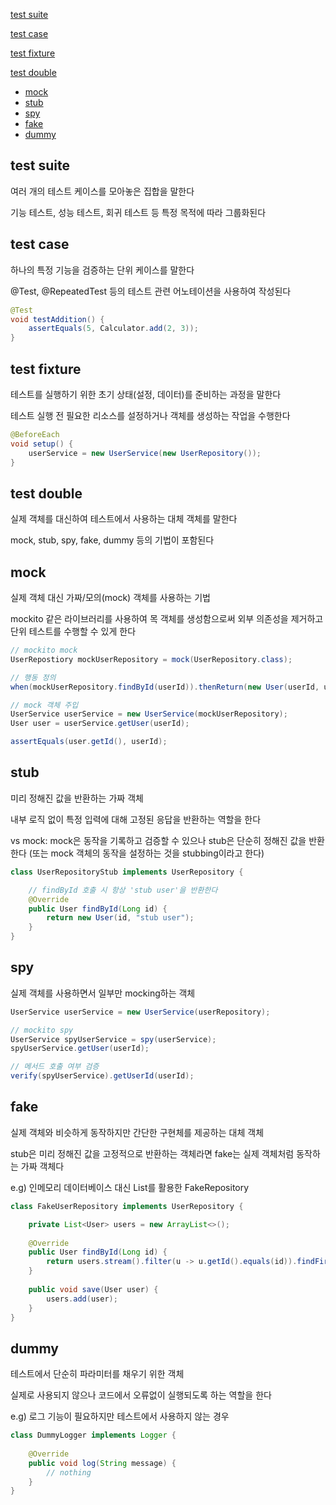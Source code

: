 [test suite](#test-suite)

[test case](#test-case)

[test fixture](#test-fixture)

[test double](#test-double)
- [mock](#mock)
- [stub](#stub)
- [spy](#spy)
- [fake](#fake)
- [dummy](#dummy)


## test suite

여러 개의 테스트 케이스를 모아놓은 집합을 말한다

기능 테스트, 성능 테스트, 회귀 테스트 등 특정 목적에 따라 그룹화된다


## test case

하나의 특정 기능을 검증하는 단위 케이스를 말한다

@Test, @RepeatedTest 등의 테스트 관련 어노테이션을 사용하여 작성된다

```java
@Test
void testAddition() {
    assertEquals(5, Calculator.add(2, 3));
}
```


## test fixture

테스트를 실행하기 위한 초기 상태(설정, 데이터)를 준비하는 과정을 말한다

테스트 실행 전 필요한 리소스를 설정하거나 객체를 생성하는 작업을 수행한다

```java
@BeforeEach
void setup() {
    userService = new UserService(new UserRepository());
}
```


## test double

실제 객체를 대신하여 테스트에서 사용하는 대체 객체를 말한다

mock, stub, spy, fake, dummy 등의 기법이 포함된다


## mock

실제 객체 대신 가짜/모의(mock) 객체를 사용하는 기법

mockito 같은 라이브러리를 사용하여 목 객체를 생성함으로써 외부 의존성을 제거하고 단위 테스트를 수행할 수 있게 한다

```java
// mockito mock
UserRepostiory mockUserRepository = mock(UserRepository.class);

// 행동 정의
when(mockUserRepository.findById(userId)).thenReturn(new User(userId, username));

// mock 객체 주입
UserService userService = new UserService(mockUserRepository);
User user = userService.getUser(userId);

assertEquals(user.getId(), userId);
```

## stub

미리 정해진 값을 반환하는 가짜 객체

내부 로직 없이 특정 입력에 대해 고정된 응답을 반환하는 역할을 한다

vs mock: mock은 동작을 기록하고 검증할 수 있으나 stub은 단순히 정해진 값을 반환한다 (또는 mock 객체의 동작을 설정하는 것을 stubbing이라고 한다)

```java
class UserRepositoryStub implements UserRepository {

    // findById 호출 시 항상 'stub user'을 반환한다
    @Override
    public User findById(Long id) {
        return new User(id, "stub user");
    }
}
```

## spy

실제 객체를 사용하면서 일부만 mocking하는 객체

```java
UserService userService = new UserService(userRepository);

// mockito spy
UserService spyUserService = spy(userService);
spyUserService.getUser(userId);

// 메서드 호출 여부 검증
verify(spyUserService).getUserId(userId);
```

## fake

실제 객체와 비슷하게 동작하지만 간단한 구현체를 제공하는 대체 객체

stub은 미리 정해진 값을 고정적으로 반환하는 객체라면 fake는 실제 객체처럼 동작하는 가짜 객체다

e.g) 인메모리 데이터베이스 대신 List를 활용한 FakeRepository

```java
class FakeUserRepository implements UserRepository {

    private List<User> users = new ArrayList<>();
    
    @Override
    public User findById(Long id) {
        return users.stream().filter(u -> u.getId().equals(id)).findFirst().orElse(null);
    }
    
    public void save(User user) {
        users.add(user);
    }
}
```


## dummy

테스트에서 단순히 파라미터를 채우기 위한 객체

실제로 사용되지 않으나 코드에서 오류없이 실행되도록 하는 역할을 한다

e.g) 로그 기능이 필요하지만 테스트에서 사용하지 않는 경우

```java
class DummyLogger implements Logger {
    
    @Override
    public void log(String message) {
        // nothing
    }
}
```